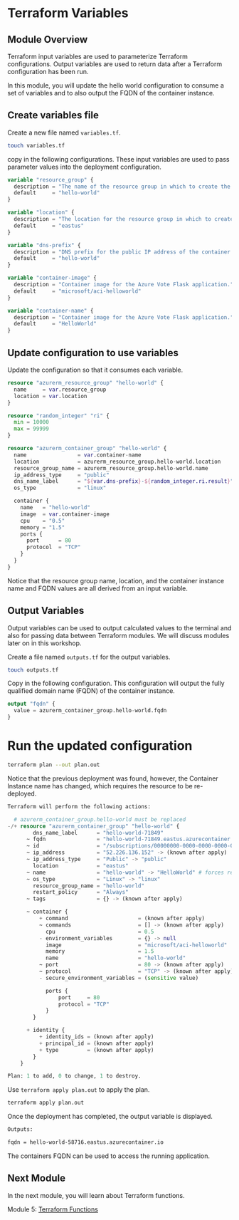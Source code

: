 # Terraform Variables

## Module Overview

Terraform input variables are used to parameterize Terraform configurations. Output variables are used to return data after a Terraform configuration has been run.

In this module, you will update the hello world configuration to consume a set of variables and to also output the FQDN of the container instance.

## Create variables file

Create a new file named `variables.tf`.

```bash
touch variables.tf
```

copy in the following configurations. These input variables are used to pass parameter values into the deployment configuration.

```terraform
variable "resource_group" {
  description = "The name of the resource group in which to create the container instance and Cosmos DB instance."
  default     = "hello-world"
}

variable "location" {
  description = "The location for the resource group in which to create the container instance and Cosmos DB instance."
  default     = "eastus"
}

variable "dns-prefix" {
  description = "DNS prefix for the public IP address of the container instance."
  default     = "hello-world"
}

variable "container-image" {
  description = "Container image for the Azure Vote Flask application."
  default     = "microsoft/aci-helloworld"
}

variable "container-name" {
  description = "Container image for the Azure Vote Flask application."
  default     = "HelloWorld"
}
```

## Update configuration to use variables

Update the configuration so that it consumes each variable.

```terraform
resource "azurerm_resource_group" "hello-world" {
  name     = var.resource_group
  location = var.location
}

resource "random_integer" "ri" {
  min = 10000
  max = 99999
}

resource "azurerm_container_group" "hello-world" {
  name                = var.container-name
  location            = azurerm_resource_group.hello-world.location
  resource_group_name = azurerm_resource_group.hello-world.name
  ip_address_type     = "public"
  dns_name_label      = "${var.dns-prefix}-${random_integer.ri.result}"
  os_type             = "linux"

  container {
    name   = "hello-world"
    image  = var.container-image
    cpu    = "0.5"
    memory = "1.5"
    ports {
      port      = 80
      protocol  = "TCP"
    }
  }
}
```

Notice that the resource group name, location, and the container instance name and FQDN values are all derived from an input variable.

## Output Variables

Output variables can be used to output calculated values to the terminal and also for passing data between Terraform modules. We will discuss modules later on in this workshop.

Create a file named `outputs.tf` for the output variables.

```bash
touch outputs.tf
```

Copy in the following configuration. This configuration will output the fully qualified domain name (FQDN) of the container instance.

```terraform
output "fqdn" {
  value = azurerm_container_group.hello-world.fqdn
}
```

# Run the updated configuration

```bash
terraform plan --out plan.out
```

Notice that the previous deployment was found, however, the Container Instance name has changed, which requires the resource to be re-deployed.

```terraform
Terraform will perform the following actions:

  # azurerm_container_group.hello-world must be replaced
-/+ resource "azurerm_container_group" "hello-world" {
        dns_name_label      = "hello-world-71849"
      ~ fqdn                = "hello-world-71849.eastus.azurecontainer.io" -> (known after apply)
      ~ id                  = "/subscriptions/00000000-0000-0000-0000-00000000/resourceGroups/hello-world/providers/Microsoft.ContainerInstance/containerGroups/hello-world" -> (known after apply)
      ~ ip_address          = "52.226.136.152" -> (known after apply)
      ~ ip_address_type     = "Public" -> "public"
        location            = "eastus"
      ~ name                = "hello-world" -> "HelloWorld" # forces replacement
      ~ os_type             = "Linux" -> "linux"
        resource_group_name = "hello-world"
        restart_policy      = "Always"
      ~ tags                = {} -> (known after apply)

      ~ container {
          + command                      = (known after apply)
          ~ commands                     = [] -> (known after apply)
            cpu                          = 0.5
          - environment_variables        = {} -> null
            image                        = "microsoft/aci-helloworld"
            memory                       = 1.5
            name                         = "hello-world"
          ~ port                         = 80 -> (known after apply)
          ~ protocol                     = "TCP" -> (known after apply)
          - secure_environment_variables = (sensitive value)

            ports {
                port     = 80
                protocol = "TCP"
            }
        }

      + identity {
          + identity_ids = (known after apply)
          + principal_id = (known after apply)
          + type         = (known after apply)
        }
    }

Plan: 1 to add, 0 to change, 1 to destroy.
```

Use `terraform apply plan.out` to apply the plan.

```bash
terraform apply plan.out
```

Once the deployment has completed, the output variable is displayed.

```bash
Outputs:

fqdn = hello-world-58716.eastus.azurecontainer.io
```

The containers FQDN can be used to access the running application.

## Next Module

In the next module, you will learn about Terraform functions.

Module 5: [Terraform Functions](../05-terraform-functions)
